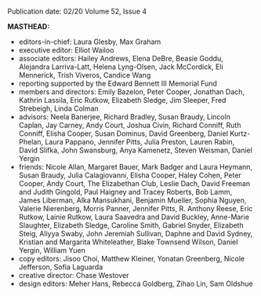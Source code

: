 Publication date: 02/20
Volume 52, Issue 4

**MASTHEAD:**
- editors-in-chief: Laura Glesby, Max Graham
- executive editor: Elliot Wailoo
- associate editors: Hailey Andrews, Elena DeBre, Beasie Goddu, Alejandra Larriva-Latt, Helena Lyng-Olsen, Jack McCordick, Eli Mennerick, Trish Viveros, Candice Wang
- reporting supported by the Edward Bennett III Memorial Fund
- members and directors: Emily Bazelon, Peter Cooper, Jonathan Dach, Kathrin Lassila, Eric Rutkow, Elizabeth Sledge, Jim Sleeper, Fred Strebeigh, Linda Colman
- advisors: Neela Banerjee, Richard Bradley, Susan Braudy, Lincoln Caplan, Jay Carney, Andy Court, Joshua Civin, Richard Conniff, Ruth Conniff, Elisha Cooper, Susan Dominus, David Greenberg, Daniel Kurtz-Phelan, Laura Pappano, Jennifer Pitts, Julia Preston, Lauren Rabin, David Slifka, John Swansburg, Anya Kamenetz, Steven Weisman, Daniel Yergin
- friends: Nicole Allan, Margaret Bauer, Mark Badger and Laura Heymann, Susan Braudy, Julia Calagiovanni, Elisha Cooper, Haley Cohen, Peter Cooper, Andy Court, The Elizabethan Club, Leslie Dach, David Freeman and Judith Gingold, Paul Haigney and Tracey Roberts, Bob Lamm, James Liberman, Alka Mansukhani, Benjamin Mueller, Sophia Nguyen, Valerie Nierenberg, Morris Panner, Jennifer Pitts, R. Anthony Reese, Eric Rutkow, Lainie Rutkow, Laura Saavedra and David Buckley, Anne-Marie Slaughter, Elizabeth Sledge, Caroline Smith, Gabriel Snyder, Elizabeth Steig, Aliyya Swaby, John Jeremiah Sullivan, Daphne and David Sydney, Kristian and Margarita Whiteleather, Blake Townsend Wilson, Daniel Yergin, William Yuen
- copy editors: Jisoo Choi, Matthew Kleiner, Yonatan Greenberg, Nicole Jefferson, Sofia Laguarda
- creative director: Chase Westover
- design editors: Meher Hans, Rebecca Goldberg, Zihao Lin, Sam Oldshue

